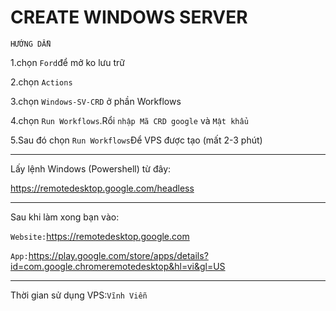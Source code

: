 # CREATE WINDOWS SERVER 
`HƯỚNG DẪN`

1.chọn `Ford`để mở ko lưu trữ

2.chọn `Actions`

3.chọn `Windows-SV-CRD` ở phần Workflows

4.chọn `Run Workflows`.Rổi `nhập Mã CRD google` và `Mật khẩu`

5.Sau đó chọn `Run Workflows`Để VPS được tạo (mất 2-3 phút)

-----------------------------------------------------------

Lấy lệnh Windows (Powershell) từ đây:

https://remotedesktop.google.com/headless

-----------------------------------------------------------

Sau khi làm xong bạn vào:

`Website:`https://remotedesktop.google.com

`App:`https://play.google.com/store/apps/details?id=com.google.chromeremotedesktop&hl=vi&gl=US

-----------------------------------------------------------

Thời gian sử dụng VPS:`Vĩnh Viễn`
